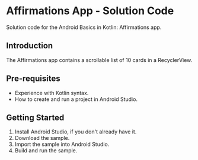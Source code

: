 Affirmations App - Solution Code
================================

Solution code for the Android Basics in Kotlin: Affirmations app.


Introduction
------------
The Affirmations app contains a scrollable list of 10 cards in a RecyclerView.


Pre-requisites
--------------
* Experience with Kotlin syntax.
* How to create and run a project in Android Studio. 

Getting Started
---------------
1. Install Android Studio, if you don't already have it.
2. Download the sample.
3. Import the sample into Android Studio.
4. Build and run the sample.


